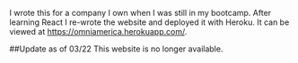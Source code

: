 I wrote this for a company I own when I was still in my bootcamp. After learning React I re-wrote the website and deployed it with Heroku. It can be viewed at https://omniamerica.herokuapp.com/.


##Update as of 03/22
This website is no longer available.
